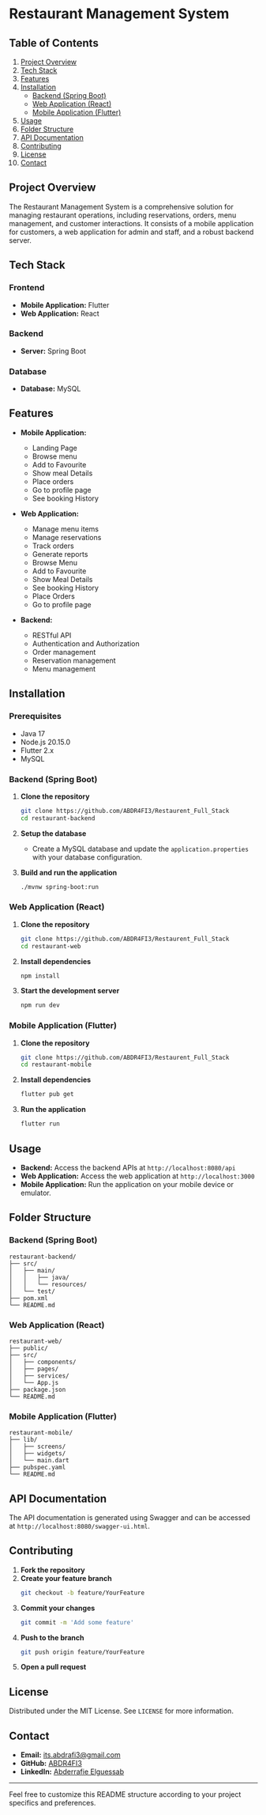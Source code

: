 
# Restaurant Management System

## Table of Contents
1. [Project Overview](#project-overview)
2. [Tech Stack](#tech-stack)
3. [Features](#features)
4. [Installation](#installation)
    - [Backend (Spring Boot)](#backend-spring-boot)
    - [Web Application (React)](#web-application-react)
    - [Mobile Application (Flutter)](#mobile-application-flutter)
5. [Usage](#usage)
6. [Folder Structure](#folder-structure)
7. [API Documentation](#api-documentation)
8. [Contributing](#contributing)
9. [License](#license)
10. [Contact](#contact)

## Project Overview
The Restaurant Management System is a comprehensive solution for managing restaurant operations, including reservations, orders, menu management, and customer interactions. It consists of a mobile application for customers, a web application for admin and staff, and a robust backend server.

## Tech Stack
### Frontend
- **Mobile Application:** Flutter
- **Web Application:** React

### Backend
- **Server:** Spring Boot

### Database
- **Database:** MySQL

## Features
- **Mobile Application:**
  - Landing Page
  - Browse menu
  - Add to Favourite
  - Show meal Details 
  - Place orders
  - Go to profile page
  - See booking History


- **Web Application:**
  - Manage menu items
  - Manage reservations
  - Track orders
  - Generate reports
  - Browse Menu
  - Add to Favourite
  - Show Meal Details
  - See booking History
  - Place Orders
  - Go to profile page

- **Backend:**
  - RESTful API
  - Authentication and Authorization
  - Order management
  - Reservation management
  - Menu management

## Installation
### Prerequisites
- Java 17
- Node.js 20.15.0
- Flutter 2.x
- MySQL

### Backend (Spring Boot)
1. **Clone the repository**
    ```sh
    git clone https://github.com/ABDR4FI3/Restaurent_Full_Stack
    cd restaurant-backend
    ```

2. **Setup the database**
    - Create a MySQL database and update the `application.properties` with your database configuration.

3. **Build and run the application**
    ```sh
    ./mvnw spring-boot:run
    ```

### Web Application (React)
1. **Clone the repository**
    ```sh
    git clone https://github.com/ABDR4FI3/Restaurent_Full_Stack
    cd restaurant-web
    ```

2. **Install dependencies**
    ```sh
    npm install
    ```

3. **Start the development server**
    ```sh
    npm run dev
    ```

### Mobile Application (Flutter)
1. **Clone the repository**
    ```sh
    git clone https://github.com/ABDR4FI3/Restaurent_Full_Stack
    cd restaurant-mobile
    ```

2. **Install dependencies**
    ```sh
    flutter pub get
    ```

3. **Run the application**
    ```sh
    flutter run
    ```

## Usage
- **Backend:** Access the backend APIs at `http://localhost:8080/api`
- **Web Application:** Access the web application at `http://localhost:3000`
- **Mobile Application:** Run the application on your mobile device or emulator.

## Folder Structure
### Backend (Spring Boot)
```
restaurant-backend/
├── src/
│   ├── main/
│   │   ├── java/
│   │   └── resources/
│   └── test/
├── pom.xml
└── README.md
```

### Web Application (React)
```
restaurant-web/
├── public/
├── src/
│   ├── components/
│   ├── pages/
│   ├── services/
│   └── App.js
├── package.json
└── README.md
```

### Mobile Application (Flutter)
```
restaurant-mobile/
├── lib/
│   ├── screens/
│   ├── widgets/
│   └── main.dart
├── pubspec.yaml
└── README.md
```

## API Documentation
The API documentation is generated using Swagger and can be accessed at `http://localhost:8080/swagger-ui.html`.

## Contributing
1. **Fork the repository**
2. **Create your feature branch**
    ```sh
    git checkout -b feature/YourFeature
    ```
3. **Commit your changes**
    ```sh
    git commit -m 'Add some feature'
    ```
4. **Push to the branch**
    ```sh
    git push origin feature/YourFeature
    ```
5. **Open a pull request**

## License
Distributed under the MIT License. See `LICENSE` for more information.

## Contact
- **Email:** its.abdrafi3@gmail.com
- **GitHub:** [ABDR4FI3](https://github.com/ABDR4FI3)
- **LinkedIn:** [Abderrafie Elguessab
](https://www.linkedin.com/in/abdr4fi3/)

---

Feel free to customize this README structure according to your project specifics and preferences.